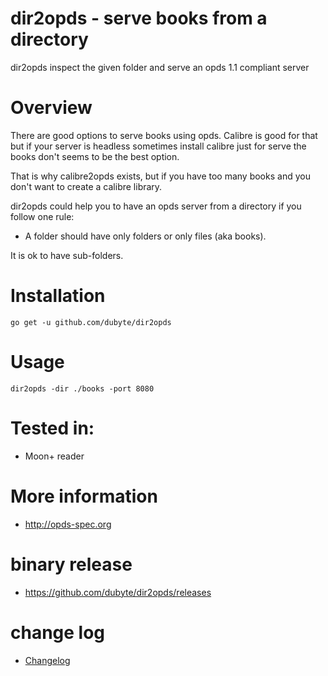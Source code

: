 # dir2opds - serve books from a directory
 dir2opds inspect the given folder and serve an opds 1.1 compliant server

# Overview
 There are good options to serve books using opds. Calibre is good for
 that but if your server is headless sometimes install calibre
 just for serve the books don't seems to be the best option.

 That is why calibre2opds exists, but if you have too many books and
 you don't want to create a calibre library.

 dir2opds could help you to have an opds server from a directory if you
 follow one rule:

 - A folder should have only folders or only files (aka books).

 It is ok to have sub-folders.

# Installation
    go get -u github.com/dubyte/dir2opds

# Usage
    dir2opds -dir ./books -port 8080

# Tested in:
   - Moon+ reader

# More information
  - http://opds-spec.org

# binary release
  - https://github.com/dubyte/dir2opds/releases

# change log
  - [Changelog](CHANGELOG.md)
